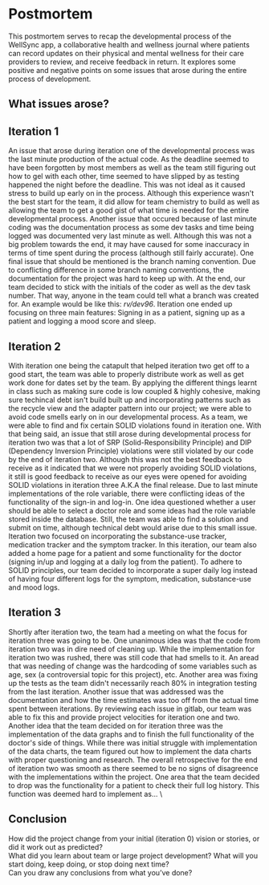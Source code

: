 # Postmortem
This postmortem serves to recap the developmental process of the WellSync app, a collaborative health and wellness journal where patients can record updates on their physical and mental wellness for their care providers to review, and receive feedback in return. It explores some positive and negative points on some issues that arose during the entire process of development.

## What issues arose?

## Iteration 1
An issue that arose during iteration one of the developmental process was the last minute production of the actual code. As the deadline seemed to have been forgotten by most members as well as the team still figuring out how to gel with each other, time seemed to have slipped by as testing happened the night before the deadline. This was not ideal as it caused stress to build up early on in the process. Although this experience wasn't the best start for the team, it did allow for team chemistry to build as well as allowing the team to get a good gist of what time is needed for the entire developmental process. Another issue that occured because of last minute coding was the documentation process as some dev tasks and time being logged was documented very last minute as well. Although this was not a big problem towards the end, it may have caused for some inaccuracy in terms of time spent during the process (although still fairly accurate). One final issue that should be mentioned is the branch naming convention. Due to conflicting difference in some branch naming conventions, the documentation for the project was hard to keep up with. At the end, our team decided to stick with the initials of the coder as well as the dev task number. That way, anyone in the team could tell what a branch was created for. An example would be like this: *rv/dev96*. Iteration one ended up focusing on three main features: Signing in as a patient, signing up as a patient and logging a mood score and sleep.

## Iteration 2
With iteration one being the catapult that helped iteration two get off to a good start, the team was able to properly distribute work as well as get work done for dates set by the team. By applying the different things learnt in class such as making sure code is low coupled & highly cohesive, making sure techincal debt isn't build built up and incorporating patterns such as the recycle view and the adapter pattern into our project; we were able to avoid code smells early on in our developmental process. As a team, we were able to find and fix certain SOLID violations found in iteration one. With that being said, an issue that still arose during developmental process for iteration two was that a lot of SRP (Solid-Responsibility Principle) and DIP (Dependency Inversion Principle) violations were still violated by our code by the end of iteration two. Although this was not the best feedback to receive as it indicated that we were not properly avoiding SOLID violations, it still is good feedback to receive as our eyes were opened for avoiding SOLID violations in iteration three A.K.A the final release. Due to last minute implementations of the role variable, there were conflicting ideas of the functionality of the sign-in and log-in. One idea questioned whether a user should be able to select a doctor role and some ideas had the role variable stored inside the database. Still, the team was able to find a solution and submit on time, although technical debt would arise due to this small issue. Iteration two focused on incorporating the substance-use tracker, medication tracker and the symptom tracker. In this iteration, our team also added a home page for a patient and some functionality for the doctor (signing in/up and logging at a daily log from the patient). To adhere to SOLID principles, our team decided to incorporate a super daily log instead of having four different logs for the symptom, medication, substance-use and mood logs.

## Iteration 3
Shortly after iteration two, the team had a meeting on what the focus for iteration three was going to be. One unanimous idea was that the code from iteration two was in dire need of cleaning up. While the implementation for iteration two was rushed, there was still code that had smells to it. An aread that was needing of change was the hardcoding of some variables such as age, sex (a controversial topic for this project), etc. Another area was fixing up the tests as the team didn't necessarily reach 80% in integration testing from the last iteration. Another issue that was addressed was the documentation and how the time estimates was too off from the actual time spent between iterations. By reviewing each issue in gitlab, our team was able to fix this and provide project velocities for iteration one and two. Another idea that the team decided on for iteration three was the implementation of the data graphs and to finish the full functionality of the doctor's side of things. While there was initial struggle with implementation of the data charts, the team figured out how to implement the data charts with proper questioning and research. The overall retrospective for the end of iteration two was smooth as there seemed to be no signs of disagreence with the implementations within the project. One area that the team decided to drop was the functionality for a patient to check their full log history. This function was deemed hard to implement as... \

## Conclusion

How did the project change from your initial (iteration 0) vision or stories, or did it work out as predicted? \
What did you learn about team or large project development? What will you start doing, keep doing, or stop doing next time? \
Can you draw any conclusions from what you’ve done?